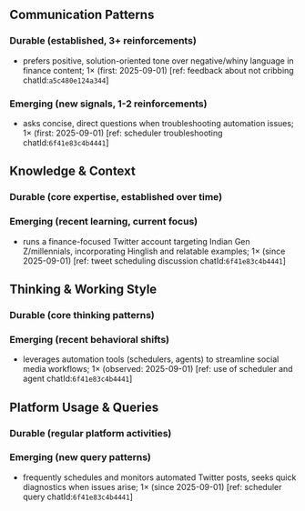 ## Communication Patterns
### Durable (established, 3+ reinforcements)
- prefers positive, solution-oriented tone over negative/whiny language in finance content; 1× (first: 2025-09-01) [ref: feedback about not cribbing chatId:`a5c480e124a344`]

### Emerging (new signals, 1-2 reinforcements)
- asks concise, direct questions when troubleshooting automation issues; 1× (first: 2025-09-01) [ref: scheduler troubleshooting chatId:`6f41e83c4b4441`]

## Knowledge & Context
### Durable (core expertise, established over time)

### Emerging (recent learning, current focus)
- runs a finance-focused Twitter account targeting Indian Gen Z/millennials, incorporating Hinglish and relatable examples; 1× (since 2025-09-01) [ref: tweet scheduling discussion chatId:`6f41e83c4b4441`]

## Thinking & Working Style
### Durable (core thinking patterns)

### Emerging (recent behavioral shifts)
- leverages automation tools (schedulers, agents) to streamline social media workflows; 1× (observed: 2025-09-01) [ref: use of scheduler and agent chatId:`6f41e83c4b4441`]

## Platform Usage & Queries
### Durable (regular platform activities)

### Emerging (new query patterns)
- frequently schedules and monitors automated Twitter posts, seeks quick diagnostics when issues arise; 1× (since 2025-09-01) [ref: scheduler query chatId:`6f41e83c4b4441`]